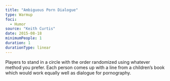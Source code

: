 ```yaml
---
title: "Ambiguous Porn Dialogue"
type: Warmup
foci:
  - Humor
source: "Keith Curtis"
date: 2015-08-18
minimumPeople: 1
duration: 1
durationType: linear
---
```

Players to stand in a circle with the order randomized using whatever method you prefer.
Each person comes up with a line from a children’s book which would work equally well as dialogue for pornography.
